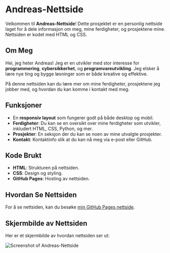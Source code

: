 # Andreas-Nettside

Velkommen til **Andreas-Nettside**! Dette prosjektet er en personlig nettside laget for å dele informasjon om meg, mine ferdigheter, og prosjektene mine. Nettsiden er kodet med HTML og CSS.

## Om Meg

Hei, jeg heter Andreas! Jeg er en utvikler med stor interesse for **programmering**, **cybersikkerhet**, og **programvareutvikling**. Jeg elsker å lære nye ting og bygge løsninger som er både kreative og effektive.

På denne nettsiden kan du lære mer om mine ferdigheter, prosjektene jeg jobber med, og hvordan du kan komme i kontakt med meg.

## Funksjoner

- En **responsiv layout** som fungerer godt på både desktop og mobil.
- **Ferdigheter**: Du kan se en oversikt over mine ferdigheter som utvikler, inkludert HTML, CSS, Python, og mer.
- **Prosjekter**: En seksjon der du kan se noen av mine utvalgte prosjekter.
- **Kontakt**: Kontaktinfo slik at du kan nå meg via e-post eller GitHub.

## Kode Brukt

- **HTML**: Strukturen på nettsiden.
- **CSS**: Design og styling.
- **GitHub Pages**: Hosting av nettsiden.

## Hvordan Se Nettsiden

For å se nettsiden, kan du besøke [min GitHub Pages nettside](https://cybernilsen.github.io/Andreas-Nettside/).

## Skjermbilde av Nettsiden

Her er et skjermbilde av hvordan nettsiden ser ut:

![Screenshot of Andreas-Nettside](https://cybernilsen.github.io/Andreas-Nettside/Images/skjermbilde.png)
